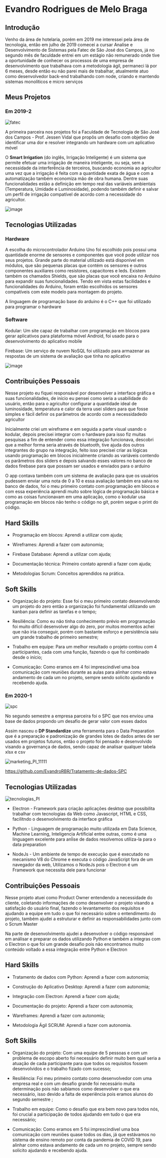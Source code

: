 # Evandro Rodrigues de Melo Braga

## Introdução
Venho da área de hotelaria, porém em 2019 me interessei pela área de tecnologia, então em julho de 2019 comecei a cursar Analise e Desenvolvimento de Sistemas pela Fatec de São José dos Campos, já no segundo mês de faculdade entrei em um estágio não remunerado onde tive a oportunidade de conhecer os processos de uma empresa de desenvolvimento que trabalhava com a metodologia ágil, permaneci lá por 6 meses, desde então eu não parei mais de trabalhar, atualmente atuo como desenvolvedor back-end trabalhando com node, criando e mantendo sistemas monolíticos e micro serviços

## Meus Projetos

### Em 2019-2

![fatec](https://user-images.githubusercontent.com/56441371/138716775-60b0f192-2c2b-476a-bda1-ffbd2d230756.jpeg)

A primeira parceira nos projetos foi a Faculdade de Tecnologia de São José dos Campos - Prof. Jessen Vidal que propôs um desafio com objetivo de identificar uma dor e resolver integrando um hardware com um aplicativo móvel

O **Smart Irrigation** (do inglês, Irrigação Inteligente) é um sistema que permite efetuar uma irrigação de maneira inteligente, ou seja, sem a necessidade da interferência de terceiros, buscando economia ao agricultor uma vez que a irrigação é feita com a quantidade exata de água e com a automatização também economiza mão de obra humana. Dentre suas funcionalidades estão a definição em tempo real das variáveis ambientais (Temperatura, Umidade e Luminosidade), podendo também definir e salvar um perfil de irrigação compatível de acordo com a necessidade do agricultor. 

![image](https://user-images.githubusercontent.com/56441371/133184672-ed21bebc-f8b7-4bcc-8555-7a4131c0c210.png)

## Tecnologias Utilizadas

### Hardware

A escolha do microcontrolador Arduino Uno foi escolhido pois possui uma quantidade enorme de sensores e componentes que você pode utilizar nos seus projetos. Grande parte do material utilizado está disponível em módulos, que são pequenas placas que contém os sensores e outros componentes auxiliares como resistores, capacitores e leds. Existem também os chamados Shields, que são placas que você encaixa no Arduino para expandir suas funcionalidades. 
Tendo em vista estas facilidades e funcionalidades do Arduino, foram então escolhidos os sensores compatíveis com este modelo para montagem do projeto.

A linguagem de programação base do arduino é o C++ que foi utilizado para programar o hardware 

### Software
Kodular: Um site capaz de trabalhar com programação em blocos para gerar aplicativos para plataforma móvel Android, foi usado para o desenvolvimento do aplicativo mobile

Firebase: Um serviço de nuvem NoSQL foi utilizado para armazenar as respostas de um sistema de avaliação que tinha no aplicativo

![image](https://user-images.githubusercontent.com/56441371/133184941-33e72fab-ff72-445f-9e33-36bca57a429b.png)

## Contribuições Pessoais
Nesse projeto eu fiquei responsável por desenvolver a interface gráfica e suas funcionalidades, de início eu pensei como seria a usabilidade do usuário, então para o agricultor configurar a quantidade ideal de luminosidade, temperatura e calor da terra usei sliders para que fosse simples e fácil definir os parâmetros de acordo com a necessidadedo agricultor

Inicialmente criei um wireframe e em seguida a parte visual usando o kodular, depois precisei integrar com o hardware para isso fiz muitas pesquisas a fim de entender como essa integração funcionava, descobri que a melhor forma seria através de bluetooth, tive ajuda dos outros integrantes do grupo na integração, feito isso precisei criar as lógicas usando programação em blocos inicialmente criando as variáveis contendo os parâmetros dos sliders e depois salvando esses valores no banco de dados firebase para que possam ser usados e enviados para o arduino

O app contava também com um sistema de avaliação para que os usuários pudessem enviar uma nota de 0 a 10 e essa avaliação também era salva no banco de dados, foi o meu primeiro contato com programação em blocos e com essa experiência aprendi muito sobre lógica de programação básica e como as coisas funcionavam em uma aplicação, como o kodular usa programação em blocos não tenho o código no git, porém segue o print do código.


## Hard Skills
- Programação em blocos: Aprendi a utilizar com ajuda;

- Wireframes: Aprendi a fazer com autonomia;

- Firebase Database: Aprendi a utilizar com ajuda;

- Documentação técnica: Primeiro contato aprendi a fazer com ajuda;

- Metodologias Scrum: Conceitos aprendidos na prática.

## Soft Skills
- Organização do projeto: Esse foi o meu primeiro contato desenvolvendo um projeto do zero então a organização foi fundamental utilizando um kanban para definir as tarefas e o tempo;

- Resiliência: Como eu não tinha conhecimento prévio em programação foi muito difícil desenvolver algo do zero, por muitos momentos achei que não iria conseguir, porém com bastante esforço e persistência saiu um grande trabalho de primeiro semestre;

- Trabalho em equipe: Para um melhor resultado o projeto contou com 4 participantes, cada com uma função, fazendo o que foi combinado desde o início;

- Comunicação: Como eramos em 4 foi imprescindível uma boa comunicação com reuniões durante as aulas para alinhar como estava andamento de cada um no projeto, sempre sendo solicito ajudando e recebendo ajuda.


### Em 2020-1

![spc](https://user-images.githubusercontent.com/56441371/138716818-714a4427-f22d-4602-8eae-3a2d6ec8e70c.png)

No segundo semestre a empresa parceira foi o SPC que nos enviou uma base de dados propondo um desafio de gerar valor com esses dados

Assim nasceu o **DP Standardize** uma ferramenta para o Data Preparation que é a preparação e padronização de grandes lotes de dados antes de ser usados em projetos futuros, então o projeto foi pensado e desenvolvido visando a governança de dados, sendo capaz de analisar qualquer tabela xlsx e csv

![marketing_PI_11111](https://user-images.githubusercontent.com/57918707/87260544-dbc5ef80-c488-11ea-8987-faec80939a8b.png)

https://github.com/EvandroRBR/Tratamento-de-dados-SPC


## Tecnologias Utilizadas

![tecnologias_PI](https://user-images.githubusercontent.com/56441214/87261156-8c34f300-c48b-11ea-89cf-a96eef22661c.png)

- Electron - Framework para criação aplicações desktop que possibilita trabalhar com tecnologias da Web como Javascript, HTML e CSS, facilitndo o desenvolvimento da interface gráfica 

- Python - Linguagem de programação muito utilizada em Data Science, Machine Learning, Inteligencia Artificial entre outras, como é uma linguagem excelente para anĺise de dados resolvemos utiliza-la para o data preparation

- NodeJs - Um ambiente de tempo de execução que é executado no mecanismo V8 do Chrome e executa o código JavaScript fora de um navegador da web, Utilizamos o NodeJs pois o Electron é um Framework que necessita dele para funcionar

## Contribuições Pessoais

Nesse projeto atuei como Product Owner entendendo a necessidade do cliente, coletando informações de como desenvolver o projeto visando a satisfação do usuário final, fazendo o levantamento dos requisitos e ajudando a equipe em tudo o que foi necessário sobre o entendimento do projeto, também ajudei a estruturar e definir as responsabilidades junto com o Scrum Master

Na parte de desenvolvimento ajudei a desenvolver o código responsável em análisar e preparar os dados utilizando Python e também a integras com o Electron o que foi um grande desafio pois não encontramos muito conteúdo voltado a essa integração entre Python e Electron

## Hard Skills

- Tratamento de dados com Python: Aprendi a fazer com autonomia;

- Construção do Aplicativo Desktop: Aprendi a fazer com autonomia;

- Integração com Electron: Aprendi a fazer com ajuda;

- Documentação do projeto: Aprendi a fazer com autonomia;

- Wareframes: Aprendi a fazer com autonomia;

- Metodologia Ágil SCRUM: Aprendi a fazer com autonomia.

## Soft Skills

- Organização do projeto: Com uma equipe de 5 pessoas e com um problema de escopo aberto foi necessário definir muito bem qual seria a atuação de cada participante para que todos os requisitos fossem desenvolvidos e o trabalho fizado com sucesso;

- Resiliência: Foi meu primeiro contato como desenvolvedor com uma empresa real e com um desafio grande foi necessário muita determinação pois não sabíamos como desenvolver o que era necessário, isso devido a falta de experiência pois eramos alunos do segundo semestre ;

- Trabalho em equipe: Como o desafio que era bem novo para todos nós, foi crucial a participação de todos ajudando em tudo o que era necessário;

- Comunicação: Como eramos em 5 foi imprescindível uma boa comunicação com reuniões quase todos os dias, já que estávamos no sistema de ensino remoto por conta da pandemia de COVID 19, para alinhar como estava andamento de cada um no projeto, sempre sendo solicito ajudando e recebendo ajuda.
